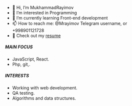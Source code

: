 - 👋 Hi, I’m MukhammadRayimov
- 👀 I’m interested in Programming
- 🌱 I’m currently learning Front-end development
- 📫 How to reach me: @Mrayimov Telegram username, or +998901121728
- 📄 Check out my [resume](https://github.com/MukhammadRayimov/MukhammadRayimov/blob/main/resume.pdf)


##### MAIN FOCUS 
- JavaScript, React.
- Php, git,. 

##### INTERESTS 
- Working with web development.
- QA testing.  
- Algorithms and data structures. 
<!---
MukhammadRayimov/MukhammadRayimov is a ✨ special ✨ repository because its `README.md` (this file) appears on your GitHub profile.
You can click the Preview link to take a look at your changes.
--->
